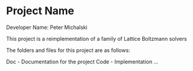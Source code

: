 # Project Name

Developer Name: Peter Michalski

This project is a reimplementation of a family of Lattice Boltzmann solvers

The folders and files for this project are as follows:

Doc - Documentation for the project
Code - Implementation
…
